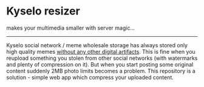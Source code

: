 # Kyselo resizer

makes your multimedia smaller with server magic...

---

Kyselo social network / meme wholesale storage has always stored only high quality memes [without any other digital artifacts](https://xkcd.com/1683/). 
This is fine when you reupload something you stolen from other social networks (with watermarks and plenty of compression on it). 
But when you start posting some original content suddenly 2MB photo limits becomes a problem. 
This repository is a solution - simple web app which compress your uploaded content.
